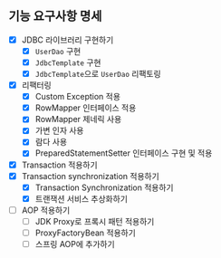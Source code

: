 ## 기능 요구사항 명세

- [X] JDBC 라이브러리 구현하기
  - [X] `UserDao` 구현
  - [X] `JdbcTemplate` 구현
  - [X] `JdbcTemplate`으로 `UserDao` 리팩토링
- [X] 리팩터링
  - [X] Custom Exception 적용
  - [X] RowMapper 인터페이스 적용
  - [X] RowMapper 제네릭 사용
  - [X] 가변 인자 사용
  - [X] 람다 사용
  - [X] PreparedStatementSetter 인터페이스 구현 및 적용
- [X] Transaction 적용하기
- [X] Transaction synchronization 적용하기
  - [X] Transaction Synchronization 적용하기
  - [X] 트랜잭션 서비스 추상화하기
- [ ] AOP 적용하기
  - [ ] JDK Proxy로 프록시 패턴 적용하기
  - [ ] ProxyFactoryBean 적용하기
  - [ ] 스프링 AOP에 추가하기